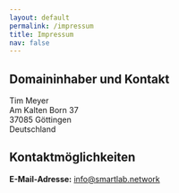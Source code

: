 ```yaml
---
layout: default
permalink: /impressum
title: Impressum
nav: false
---
```


<h2>Domaininhaber und Kontakt</h2>
Tim Meyer<br/>
Am Kalten Born 37<br/>
37085 G&ouml;ttingen<br/>
Deutschland
<h2 id="m56">Kontaktm&ouml;glichkeiten</h2>
<strong>E-Mail-Adresse:</strong> <a href="mailto:info@smartlab.network">info@smartlab.network</a><br/>
